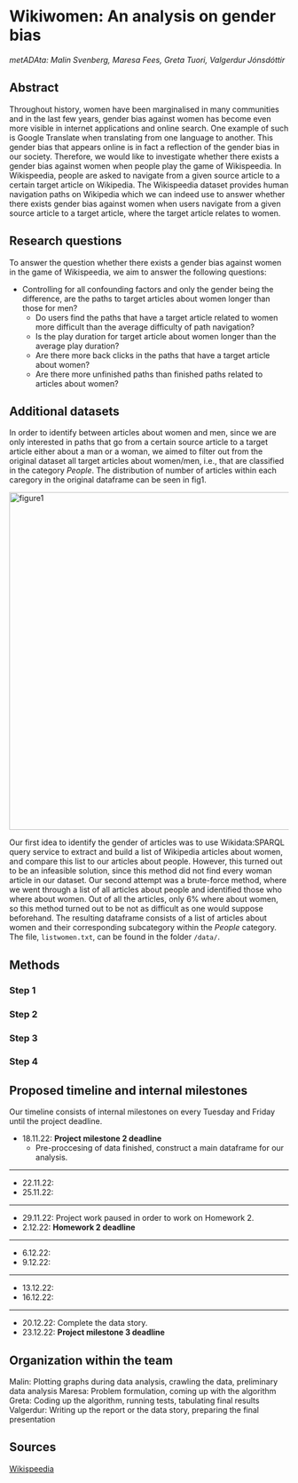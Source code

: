 # Wikiwomen: An analysis on gender bias
*metADAta: Malin Svenberg, Maresa Fees, Greta Tuori, Valgerdur Jónsdóttir*

## Abstract

Throughout history, women have been marginalised in many communities and in the last few years, gender bias against women has become even more visible in internet applications and online search. One example of such is Google Translate when translating from one language to another. This gender bias that appears online is in fact a reflection of the gender bias in our society. Therefore, we would like to investigate whether there exists a gender bias against women when people play the game of Wikispeedia. In Wikispeedia, people are asked to navigate from a given source article to a certain target article on Wikipedia. The Wikispeedia dataset provides human navigation paths on Wikipedia which we can indeed use to answer whether there exists gender bias against women when users navigate from a given source article to a target article, where the target article relates to women.

## Research questions

To answer the question whether there exists a gender bias against women in the game of Wikispeedia, we aim to answer the following questions:
- Controlling for all confounding factors and only the gender being the difference, are the paths to target articles about women longer than those for men?
    - Do users find the paths that have a target article related to women more difficult than the average difficulty of path navigation? 
    - Is the play duration for target article about women longer than the average play duration?
    - Are there more back clicks in the paths that have a target article about women? 
    - Are there more unfinished paths than finished paths related to articles about women?

## Additional datasets

In order to identify between articles about women and men, since we are only interested in paths that go from a certain source article to a target article either about a man or a woman, we aimed to filter out from the original dataset all target articles about women/men, i.e., that are classified in the category *People*. The distribution of number of articles within each caregory in the original dataframe can be seen in fig1. 

<img width="608" alt="figure1" src="https://user-images.githubusercontent.com/52750379/202448394-cdcae697-d452-4b8f-be9e-dda58278e6c3.png">


Our first idea to identify the gender of articles was to use Wikidata:SPARQL query service to extract and build a list of Wikipedia articles about women, and compare this list to our articles about people. However, this turned out to be an infeasible solution, since this method did not find every woman article in our dataset. Our second attempt was a brute-force method, where we went through a list of all articles about people and identified those who where about women. Out of all the articles, only 6% where about women, so this method turned out to be not as difficult as one would suppose beforehand. The resulting dataframe consists of a list of articles about women and their corresponding subcategory within the *People* category. The file, `listwomen.txt`, can be found in the folder `/data/`.

## Methods

### Step 1

### Step 2

### Step 3

### Step 4

## Proposed timeline and internal milestones
Our timeline consists of internal milestones on every Tuesday and Friday until the project deadline.

- 18.11.22: **Project milestone 2 deadline**
    - Pre-proccesing of data finished, construct a main dataframe for our analysis.
---
- 22.11.22: 
- 25.11.22:
---
- 29.11.22: Project work paused in order to work on Homework 2.
- 2.12.22: **Homework 2 deadline**
---
- 6.12.22: 
- 9.12.22: 
---
- 13.12.22:
- 16.12.22:
---
- 20.12.22: Complete the data story.
- 23.12.22: **Project milestone 3 deadline**

## Organization within the team

Malin: Plotting graphs during data analysis, crawling the data, preliminary data analysis
Maresa: Problem formulation, coming up with the algorithm
Greta: Coding up the algorithm, running tests, tabulating final results
Valgerdur: Writing up the report or the data story, preparing the final presentation


## Sources
[Wikispeedia](https://snap.stanford.edu/data/wikispeedia.html)

